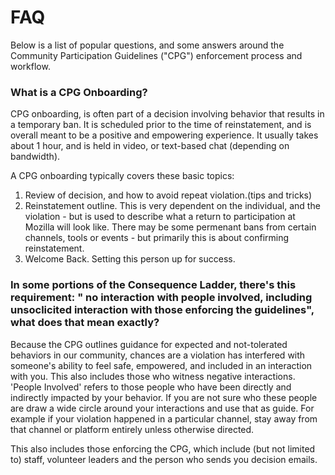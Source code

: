 # FAQ  

Below is a list of popular questions, and some answers around the Community Participation Guidelines ("CPG") enforcement process and workflow.

### What is a CPG Onboarding?

CPG onboarding, is often part of a decision involving behavior that results in a temporary ban. 
It is scheduled prior to the time of reinstatement, and is overall meant to be a positive and empowering experience. It usually takes about 1 hour, and is held in video, or text-based chat (depending on bandwidth).

A CPG onboarding typically covers these basic topics:
1. Review of decision, and how to avoid repeat violation.(tips and tricks)
2. Reinstatement outline.  This is very dependent on the individual, and the violation - but is used to describe what a return to participation at Mozilla will look like.  There may be some permenant bans from certain channels, tools or events - but primarily this is about confirming reinstatement.
3. Welcome Back.  Setting this person up for success.

### In some portions of the Consequence Ladder, there's this requirement: " no interaction with people involved, including unsoclicited interaction with those enforcing the guidelines", what does that mean exactly?

Because the CPG outlines guidance for expected and not-tolerated behaviors in our community, chances are a violation has interfered with someone's ability to feel safe, empowered, and included in an interaction with you.  This also includes those who witness negative interactions.
'People Involved' refers to those people who have been directly and indirectly impacted by your behavior.  If you are not sure who these people are draw a wide circle around your interactions and use that as guide.
For example if your violation happened in a particular channel, stay away from that channel or platform entirely unless otherwise directed.

This also includes those enforcing the CPG, which include (but not limited to) staff, volunteer leaders and the person who sends you decision emails. 



